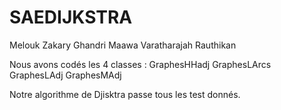 # SAEDIJKSTRA
Melouk Zakary Ghandri Maawa Varatharajah Rauthikan

Nous avons codés les 4 classes : GraphesHHadj GraphesLArcs GraphesLAdj GraphesMAdj

Notre algorithme de Djisktra passe tous les test donnés.
